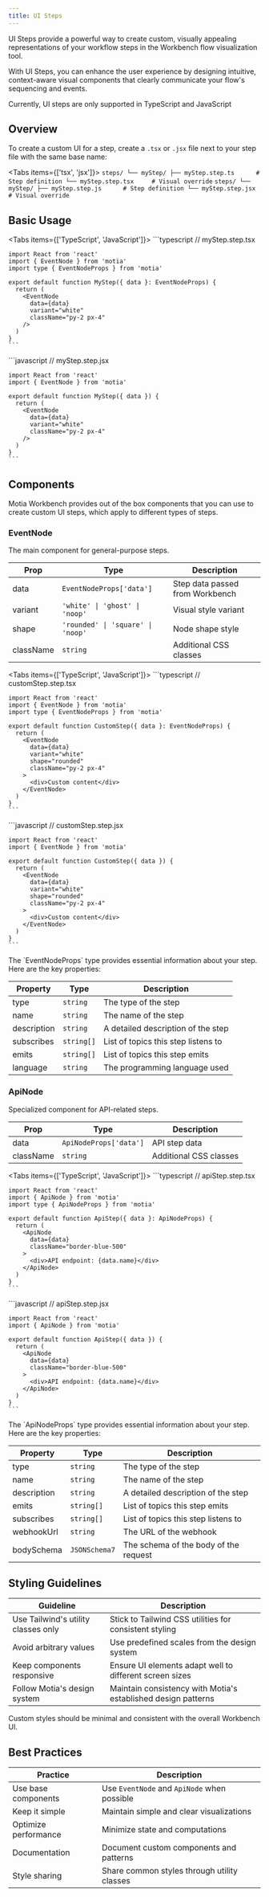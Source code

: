 ```yaml
---
title: UI Steps
---
```


UI Steps provide a powerful way to create custom, visually appealing representations of your workflow steps in the Workbench flow visualization tool. 

With UI Steps, you can enhance the user experience by designing intuitive, context-aware visual components that clearly communicate your flow's sequencing and events.

<Callout type="warn">Currently, UI steps are only supported in TypeScript and JavaScript</Callout>

## Overview

To create a custom UI for a step, create a `.tsx` or `.jsx` file next to your step file with the same base name:

<Tabs items={['tsx', 'jsx']}>
  <Tab value="tsx">
    ```
    steps/
      └── myStep/
      ├── myStep.step.ts      # Step definition
      └── myStep.step.tsx     # Visual override
    ```
  </Tab>
  <Tab value="jsx">
    ```
    steps/
      └── myStep/
      ├── myStep.step.js      # Step definition
      └── myStep.step.jsx     # Visual override
    ```
  </Tab>
</Tabs>

## Basic Usage

<Tabs items={['TypeScript', 'JavaScript']}>
  <Tab>
    ```typescript
    // myStep.step.tsx

    import React from 'react'
    import { EventNode } from 'motia'
    import type { EventNodeProps } from 'motia'

    export default function MyStep({ data }: EventNodeProps) {
      return (
        <EventNode
          data={data}
          variant="white"
          className="py-2 px-4"
        />
      )
    }
    ```
  </Tab>
  <Tab>
    ```javascript
    // myStep.step.jsx

    import React from 'react'
    import { EventNode } from 'motia'

    export default function MyStep({ data }) {
      return (
        <EventNode
          data={data}
          variant="white"
          className="py-2 px-4"
        />
      )
    }
    ```
  </Tab>
</Tabs>

## Components

Motia Workbench provides out of the box components that you can use to create custom UI steps, which apply to different types of steps.

### EventNode

The main component for general-purpose steps.

| Prop | Type | Description |
|------|------|-------------|
| data | `EventNodeProps['data']` | Step data passed from Workbench |
| variant | `'white' \| 'ghost' \| 'noop'` | Visual style variant |
| shape | `'rounded' \| 'square' \| 'noop'` | Node shape style |
| className | `string` | Additional CSS classes |

<Tabs items={['TypeScript', 'JavaScript']}>
  <Tab>
    ```typescript
    // customStep.step.tsx

    import React from 'react'
    import { EventNode } from 'motia'
    import type { EventNodeProps } from 'motia'

    export default function CustomStep({ data }: EventNodeProps) {
      return (
        <EventNode
          data={data}
          variant="white"
          shape="rounded"
          className="py-2 px-4"
        >
          <div>Custom content</div>
        </EventNode>
      )
    }
    ```
  </Tab>
  <Tab>
    ```javascript
    // customStep.step.jsx

    import React from 'react'
    import { EventNode } from 'motia'

    export default function CustomStep({ data }) {
      return (
        <EventNode
          data={data}
          variant="white"
          shape="rounded"
          className="py-2 px-4"
        >
          <div>Custom content</div>
        </EventNode>
      )
    }
    ```
  </Tab>
</Tabs>

<Callout type="info">
The `EventNodeProps` type provides essential information about your step. Here are the key properties:

| Property | Type | Description |
|----------|------|-------------|
| type | `string` | The type of the step |
| name | `string` | The name of the step |
| description | `string` | A detailed description of the step |
| subscribes | `string[]` | List of topics this step listens to |
| emits | `string[]` | List of topics this step emits |
| language | `string` | The programming language used |

</Callout>

### ApiNode

Specialized component for API-related steps.

| Prop | Type | Description |
|------|------|-------------|
| data | `ApiNodeProps['data']` | API step data |
| className | `string` | Additional CSS classes |

<Tabs items={['TypeScript', 'JavaScript']}>
  <Tab>
    ```typescript
    // apiStep.step.tsx

    import React from 'react'
    import { ApiNode } from 'motia'
    import type { ApiNodeProps } from 'motia'

    export default function ApiStep({ data }: ApiNodeProps) {
      return (
        <ApiNode
          data={data}
          className="border-blue-500"
        >
          <div>API endpoint: {data.name}</div>
        </ApiNode>
      )
    }
    ```
  </Tab>
  <Tab>
    ```javascript
    // apiStep.step.jsx

    import React from 'react'
    import { ApiNode } from 'motia'

    export default function ApiStep({ data }) {
      return (
        <ApiNode
          data={data}
          className="border-blue-500"
        >
          <div>API endpoint: {data.name}</div>
        </ApiNode>
      )
    }
    ```
  </Tab>
</Tabs>

<Callout type="info">
The `ApiNodeProps` type provides essential information about your step. Here are the key properties:

| Property | Type | Description |
|----------|------|-------------|
| type | `string` | The type of the step |
| name | `string` | The name of the step |
| description | `string` | A detailed description of the step |
| emits | `string[]` | List of topics this step emits |
| subscribes | `string[]` | List of topics this step listens to |
| webhookUrl | `string` | The URL of the webhook |
| bodySchema | `JSONSchema7` | The schema of the body of the request |

</Callout>

## Styling Guidelines

| Guideline | Description |
|-----------|-------------|
| Use Tailwind's utility classes only | Stick to Tailwind CSS utilities for consistent styling |
| Avoid arbitrary values | Use predefined scales from the design system |
| Keep components responsive | Ensure UI elements adapt well to different screen sizes |
| Follow Motia's design system | Maintain consistency with Motia's established design patterns |

<Callout type="info">
  Custom styles should be minimal and consistent with the overall Workbench UI.
</Callout>

## Best Practices

| Practice | Description |
|----------|-------------|
| Use base components | Use `EventNode` and `ApiNode` when possible |
| Keep it simple | Maintain simple and clear visualizations |
| Optimize performance | Minimize state and computations |
| Documentation | Document custom components and patterns |
| Style sharing | Share common styles through utility classes |
